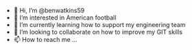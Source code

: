 - 👋 Hi, I’m @benwatkins59
- 👀 I’m interested in American football
- 🌱 I’m currently learning how to support my engineering team
- 💞️ I’m looking to collaborate on how to improve my GIT skills
- 📫 How to reach me ...

<!---
benwatkins59/benwatkins59 is a ✨ special ✨ repository because its `README.md` (this file) appears on your GitHub profile.
You can click the Preview link to take a look at your changes.
--->
